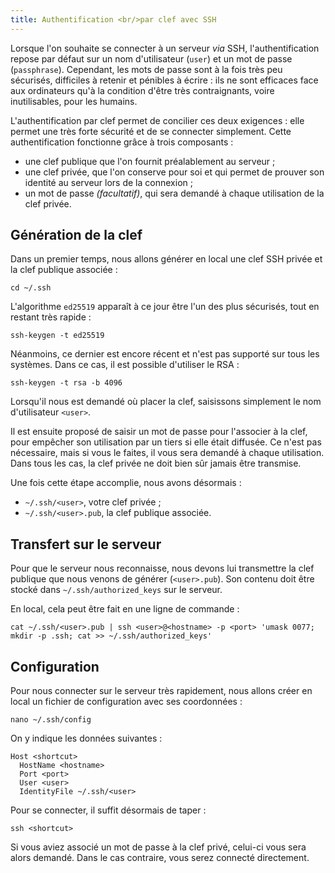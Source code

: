 ```yaml
---
title: Authentification <br/>par clef avec SSH
---
```


Lorsque l'on souhaite se connecter à un serveur *via* SSH, l'authentification repose par défaut sur un nom d'utilisateur (`user`) et un mot de passe (`passphrase`). Cependant, les mots de passe sont à la fois très peu sécurisés, difficiles à retenir et pénibles à écrire : ils ne sont efficaces face aux ordinateurs qu'à la condition d'être très contraignants, voire inutilisables, pour les humains.

L'authentification par clef permet de concilier ces deux exigences : elle permet une très forte sécurité et de se connecter  simplement. Cette authentification fonctionne grâce à trois composants :

* une clef publique que l'on fournit préalablement au serveur ;
* une clef privée, que l'on conserve pour soi et qui permet de prouver son identité au serveur lors de la connexion ;
* un mot de passe *(facultatif)*, qui sera demandé à chaque utilisation de la clef privée.


## Génération de la clef

Dans un premier temps, nous allons générer en local une clef SSH privée et la clef publique associée :

```
cd ~/.ssh
```

L'algorithme `ed25519` apparaît à ce jour être l'un des plus sécurisés, tout en restant très rapide :

```
ssh-keygen -t ed25519
```

Néanmoins, ce dernier est encore récent et n'est pas supporté sur tous les systèmes. Dans ce cas, il est possible d'utiliser le RSA :

```
ssh-keygen -t rsa -b 4096
```

Lorsqu'il nous est demandé où placer la clef, saisissons simplement le nom d'utilisateur `<user>`.

Il est ensuite proposé de saisir un mot de passe pour l'associer à la clef, pour empêcher son utilisation par un tiers si elle était diffusée. Ce n'est pas nécessaire, mais si vous le faites, il vous sera demandé à chaque utilisation. Dans tous les cas, la clef privée ne doit bien sûr jamais être transmise.

Une fois cette étape accomplie, nous avons désormais :

* `~/.ssh/<user>`, votre clef privée ;
* `~/.ssh/<user>.pub`, la clef publique associée.


## Transfert sur le serveur

Pour que le serveur nous reconnaisse, nous devons lui transmettre la clef publique que nous venons de générer (`<user>.pub`). Son contenu doit être stocké dans `~/.ssh/authorized_keys` sur le serveur.

En local, cela peut être fait en une ligne de commande :

```
cat ~/.ssh/<user>.pub | ssh <user>@<hostname> -p <port> 'umask 0077; mkdir -p .ssh; cat >> ~/.ssh/authorized_keys'
```

## Configuration

Pour nous connecter sur le serveur très rapidement, nous allons créer en local un fichier de configuration avec ses coordonnées :

```
nano ~/.ssh/config
```

On y indique les données suivantes :

```
Host <shortcut>
  HostName <hostname>
  Port <port>
  User <user>
  IdentityFile ~/.ssh/<user>
```

Pour se connecter, il suffit désormais de taper :

```
ssh <shortcut>
```

Si vous aviez associé un mot de passe à la clef privé, celui-ci vous sera alors demandé. Dans le cas contraire, vous serez connecté directement.
